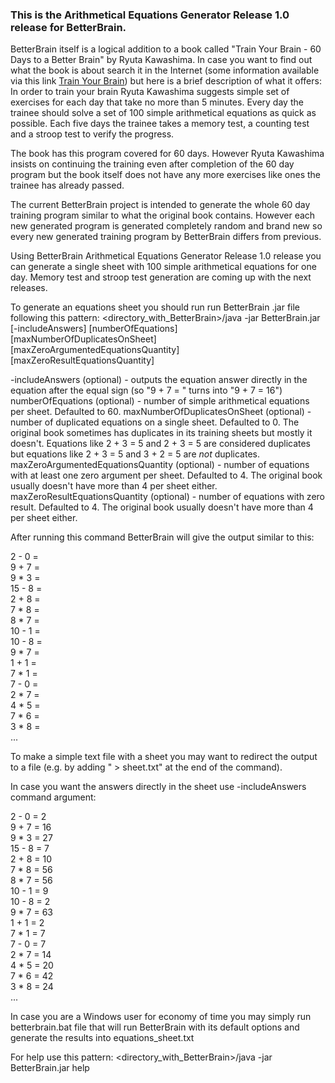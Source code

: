  
### This is the Arithmetical Equations Generator Release 1.0 release for BetterBrain.

BetterBrain itself is a logical addition to a book called "Train Your Brain - 60 Days to a Better Brain" by Ryuta Kawashima.
In case you want to find out what the book is about search it in the Internet (some information available via this link [Train Your Brain](http://en.wikipedia.org/wiki/Train_Your_Brain:_60_Days_to_a_Better_Brain)) but here is a brief description of what it offers:
In order to train your brain Ryuta Kawashima suggests simple set of exercises for each day that take no more than 5 minutes.
Every day the trainee should solve a set of 100 simple arithmetical equations as quick as possible. 
Each five days the trainee takes a memory test, a counting test and a stroop test to verify the progress.

The book has this program covered for 60 days. However Ryuta Kawashima insists on continuing the training even after completion of the 60 day program but the book itself does not have any more exercises like ones the trainee has already passed.

The current BetterBrain project is intended to generate the whole 60 day training program similar to what the original book contains.
However each new generated program is generated completely random and brand new so every new generated training program by BetterBrain differs from previous.

Using BetterBrain Arithmetical Equations Generator Release 1.0 release you can generate a single sheet with 100 simple arithmetical equations for one day.
Memory test and stroop test generation are coming up with the next releases.


To generate an equations sheet you should run run BetterBrain .jar file following this pattern:
&lt;directory_with_BetterBrain&gt;/java -jar BetterBrain.jar [-includeAnswers] [numberOfEquations] [maxNumberOfDuplicatesOnSheet] [maxZeroArgumentedEquationsQuantity] [maxZeroResultEquationsQuantity]

-includeAnswers (optional) - outputs the equation answer directly in the equation after the equal sign (so "9 + 7 = " turns into "9 + 7 = 16")
numberOfEquations (optional) - number of simple arithmetical equations per sheet. Defaulted to 60.
maxNumberOfDuplicatesOnSheet (optional) - number of duplicated equations on a single sheet. Defaulted to 0. The original book sometimes has duplicates in its training sheets but mostly it doesn't. Equations like 2 + 3 = 5 and 2 + 3 = 5 are considered duplicates but equations like 2 + 3 = 5 and 3 + 2 = 5 are *not* duplicates.
maxZeroArgumentedEquationsQuantity (optional) - number of equations with at least one zero argument per sheet. Defaulted to 4. The original book usually doesn't have more than 4 per sheet either.
maxZeroResultEquationsQuantity (optional) - number of equations with zero result. Defaulted to 4. The original book usually doesn't have more than 4 per sheet either.

After running this command BetterBrain will give the output similar to this:

2 - 0 = <br />
9 + 7 = <br />
9 \* 3 = <br />
15 - 8 = <br />
2 + 8 = <br />
7 \* 8 = <br />
8 \* 7 = <br />
10 - 1 = <br />
10 - 8 = <br />
9 \* 7 = <br />
1 + 1 = <br />
7 \* 1 = <br />
7 - 0 = <br />
2 \* 7 = <br />
4 \* 5 = <br />
7 \* 6 = <br />
3 \* 8 = <br />
...<br />

To make a simple text file with a sheet you may want to redirect the output to a file (e.g. by adding " > sheet.txt" at the end of the command).

In case you want the answers directly in the sheet use -includeAnswers command argument:

2 - 0 = 2<br />
9 + 7 = 16<br />
9 \* 3 = 27<br />
15 - 8 = 7<br />
2 + 8 = 10<br />
7 \* 8 = 56<br />
8 \* 7 = 56<br />
10 - 1 = 9<br />
10 - 8 = 2<br />
9 \* 7 = 63<br />
1 \+ 1 = 2<br />
7 \* 1 = 7<br />
7 - 0 = 7<br />
2 \* 7 = 14<br />
4 \* 5 = 20<br />
7 \* 6 = 42<br />
3 \* 8 = 24<br />
...<br />


In case you are a Windows user for economy of time you may simply run betterbrain.bat file that will run BetterBrain with its default options and generate the results into equations_sheet.txt

For help use this pattern:
&lt;directory_with_BetterBrain&gt;/java -jar BetterBrain.jar help
